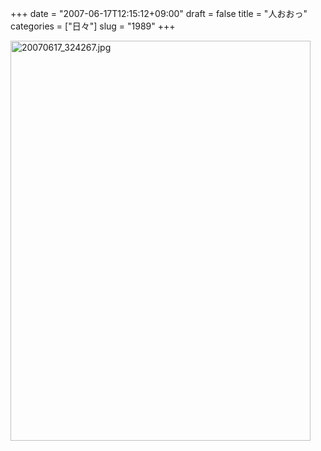 +++
date = "2007-06-17T12:15:12+09:00"
draft = false
title = "人おおっ"
categories = ["日々"]
slug = "1989"
+++

<img src="http://ieiriblog.img.jugem.jp/20070617_324267.jpg" class="pict" width="480" height="640" alt="20070617_324267.jpg" />
